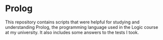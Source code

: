 
# Prolog

This repository contains scripts that were helpful for studying and understanding Prolog, the programming language used in the Logic course at my university. It also includes some answers to the tests I took.
